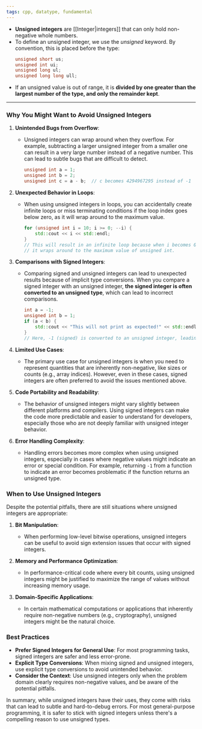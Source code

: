 ```yaml
---
tags: cpp, datatype, fundamental
---
```


- **Unsigned integers** are [[Integer|integers]] that can only hold non-negative whole numbers.
- To define an unsigned integer, we use the _unsigned_ keyword. By convention, this is placed before the type:
	```cpp
	unsigned short us;
	unsigned int ui;
	unsigned long ul;
	unsigned long long ull;
	```
- If an unsigned value is out of range, it is **divided by one greater than the largest number of the type, and only the remainder kept**.

---

### Why You Might Want to Avoid Unsigned Integers

1. **Unintended Bugs from Overflow**:
   - Unsigned integers can wrap around when they overflow. For example, subtracting a larger unsigned integer from a smaller one can result in a very large number instead of a negative number. This can lead to subtle bugs that are difficult to detect.
     ```cpp
     unsigned int a = 1;
     unsigned int b = 2;
     unsigned int c = a - b;  // c becomes 4294967295 instead of -1
     ```

2. **Unexpected Behavior in Loops**:
   - When using unsigned integers in loops, you can accidentally create infinite loops or miss terminating conditions if the loop index goes below zero, as it will wrap around to the maximum value.
     ```cpp
     for (unsigned int i = 10; i >= 0; --i) {
         std::cout << i << std::endl;
     }
     // This will result in an infinite loop because when i becomes 0 and then decrements,
     // it wraps around to the maximum value of unsigned int.
     ```

3. **Comparisons with Signed Integers**:
   - Comparing signed and unsigned integers can lead to unexpected results because of implicit type conversions. When you compare a signed integer with an unsigned integer, **the signed integer is often converted to an unsigned type**, which can lead to incorrect comparisons.
     ```cpp
     int a = -1;
     unsigned int b = 1;
     if (a < b) {
         std::cout << "This will not print as expected!" << std::endl;
     }
     // Here, -1 (signed) is converted to an unsigned integer, leading to unexpected results.
     ```

4. **Limited Use Cases**:
   - The primary use case for unsigned integers is when you need to represent quantities that are inherently non-negative, like sizes or counts (e.g., array indices). However, even in these cases, signed integers are often preferred to avoid the issues mentioned above.

5. **Code Portability and Readability**:
   - The behavior of unsigned integers might vary slightly between different platforms and compilers. Using signed integers can make the code more predictable and easier to understand for developers, especially those who are not deeply familiar with unsigned integer behavior.
   
6. **Error Handling Complexity**:
   - Handling errors becomes more complex when using unsigned integers, especially in cases where negative values might indicate an error or special condition. For example, returning `-1` from a function to indicate an error becomes problematic if the function returns an unsigned type.

### When to Use Unsigned Integers

Despite the potential pitfalls, there are still situations where unsigned integers are appropriate:

1. **Bit Manipulation**:
   - When performing low-level bitwise operations, unsigned integers can be useful to avoid sign extension issues that occur with signed integers.

2. **Memory and Performance Optimization**:
   - In performance-critical code where every bit counts, using unsigned integers might be justified to maximize the range of values without increasing memory usage.

3. **Domain-Specific Applications**:
   - In certain mathematical computations or applications that inherently require non-negative numbers (e.g., cryptography), unsigned integers might be the natural choice.

### Best Practices

- **Prefer Signed Integers for General Use**: For most programming tasks, signed integers are safer and less error-prone.
- **Explicit Type Conversions**: When mixing signed and unsigned integers, use explicit type conversions to avoid unintended behavior.
- **Consider the Context**: Use unsigned integers only when the problem domain clearly requires non-negative values, and be aware of the potential pitfalls.

In summary, while unsigned integers have their uses, they come with risks that can lead to subtle and hard-to-debug errors. For most general-purpose programming, it is safer to stick with signed integers unless there's a compelling reason to use unsigned types.